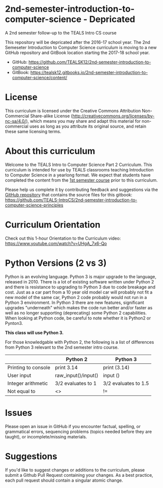 # 2nd-semester-introduction-to-computer-science - Depricated
A 2nd semester follow-up to the TEALS Intro CS course

This repository will be depricated after the 2016-17 school year.  The 2nd Semeseter Introduction to Computer Science curriculum is moving to a new GitHub repository and GitBook location starting the 2017-18 school year.

- GitHub: https://github.com/TEALSK12/2nd-semester-introduction-to-computer-science
- GitBook: https://tealsk12.gitbooks.io/2nd-semester-introduction-to-computer-science/content/

# License
This curriculum is licensed under the Creative Commons Attribution Non-Commercial Share-alike License (http://creativecommons.org/licenses/by-nc-sa/4.0/), which means you may share and adapt this material for non-commercial uses as long as you attribute its original source, and retain these same licensing terms.

# About this curriculum
Welcome to the TEALS Intro to Computer Science Part 2 Curriculum.
This curriculum is intended for use by TEALS classrooms teaching Introduction to Computer Science in a yearlong format. We expect that students have completed the content from the [1st semester course](https://www.gitbook.com/book/teals-introcs/introduction-to-computer-science-principles/details) prior to this curriculum.

Please help us complete it by contributing feedback and suggestions via the [GitHub repository](https://github.com/TEALS-IntroCS/2nd-semester-introduction-to-computer-science-principles) that contains the source files for this gitbook: https://github.com/TEALS-IntroCS/2nd-semester-introduction-to-computer-science-principles

# Curriculum Orientation
Check out this 1-hour Orientation to the Curriculum video: https://www.youtube.com/watch?v=UHgA_7x6-Qo

# Python Versions (2 vs 3)
Python is an evolving language. Python 3 is major upgrade to the language, released in 2010. There is a lot of existing software written under Python 2 and there is resistance to upgrading to Python 3 due to code breakage and cost. Just as a car part from a 10 year old model car will probably not fit a new model of the same car, Python 2 code probably would not run in a Python 3 environment. In Python 3 there are new features, significant upgrades "underneath" which makes the code run better and/or faster as well as no longer supporting (deprecating) some Python 2 capabilities. When looking at Python code, be careful to note whether it is Python2 or Pynton3.

**This class will use Python 3.**

For those knowledgable with Python 2, the following is a list of differences from Python 3 relevant to the 2nd semester intro course.

| | Python 2 | Python 3 |
| ------ | ---------- | --- |
| Printing to console | print 3.14 | print (3.14) |
| User input | raw_input()/input() | input () |
| Integer arithmetic | 3/2 evaluates to 1 | 3/2 evaluates to 1.5 |
| Not equal to | <> | != |

# Issues

Please open an issue in GitHub if you encounter factual, spelling, or grammatical errors, sequencing problems (topics needed before they are taught), or incomplete/missing materials.


# Suggestions
If you'd like to suggest changes or additions to the curriculum, please submit a Github Pull Request containing your changes. As a best practice, each pull request should contain a singular atomic change.



